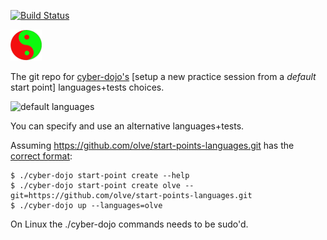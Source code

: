 [![Build Status](https://travis-ci.org/cyber-dojo/start-points-languages.svg?branch=master)](https://travis-ci.org/cyber-dojo/start-points-languages)

<img src="https://raw.githubusercontent.com/cyber-dojo/nginx/master/images/home_page_logo.png" alt="cyber-dojo yin/yang logo" width="50px" height="50px"/>

The git repo for [cyber-dojo's](https://github.com/cyber-dojo/web)
[setup a new practice session from a <em>default</em> start point] languages+tests choices.

![default languages](https://1.bp.blogspot.com/-uQ0VHRgGNj4/V7QFRqruWXI/AAAAAAAAEqw/xzDTVGgFmxYwxWtwcDjAwbFj1zaVmF7_gCLcB/s320/setup_languages.png)

You can specify and use an alternative languages+tests.

Assuming https://github.com/olve/start-points-languages.git has the
[correct format](http://blog.cyber-dojo.org/2016/08/creating-your-own-start-points.html):

```
$ ./cyber-dojo start-point create --help
$ ./cyber-dojo start-point create olve --git=https://github.com/olve/start-points-languages.git
$ ./cyber-dojo up --languages=olve
```

On Linux the ./cyber-dojo commands needs to be sudo'd.
